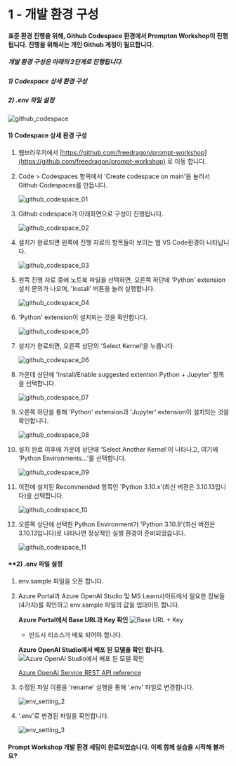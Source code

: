 # 1 - 개발 환경 구성

#### 표준 환경 진행을 위해, Github Codespace 환경에서 Prompton Workshop이 진행됩니다. 진행을 위해서는 개인 Github 계정이 필요합니다.  

##### 개발 환경 구성은 아래의 2단계로 진행됩니다.

##### 1) Codespace 상세 환경 구성

##### 2) .env 파일 설정

![github_codespace](../images/github_codespace.png)



#### **1) Codespace 상세 환경 구성**

1. 웹브라우저에서 [https://github.com/freedragon/prompt-workshop](https://github.com/freedragon/prompt-workshop) 로 이동 합니다.

   

2. Code > Codespaces 항목에서 'Create codespace on main'을 눌러서 Github Codespaces를 만듭니다.

   <!-- ![github_codespace_01](../images/github_codespace_01.png) -->

   ![github_codespace_01](../images/initial-screen-shot.jpg)

3. Github codespace가 아래화면으로 구성이 진행됩니다.

   ![github_codespace_02](../images/github_codespace_02.png)

   

4. 설치가 완료되면 왼쪽에 진행 자료의 항목들이 보이는 웹 VS Code환경이 나타납니다.  

   ![github_codespace_03](../images/github_codespace_03.png)

   

5. 왼쪽 진행 자료 중에 노트북 파일을 선택하면, 오른쪽 하단에 'Python' extension 설치 문의가 나오며, 'Install' 버튼을 눌러 실행합니다.   

   ![github_codespace_04](../images/github_codespace_04.png)

   

6. 'Python' extension이 설치되는 것을 확인합니다. 

   ![github_codespace_05](../images/github_codespace_05.png)

   

7. 설치가 완료되면, 오른쪽 상단의 'Select Kernel'을 누릅니다.

   ![github_codespace_06](../images/github_codespace_06.png)

   

8. 가운데 상단에 'Install/Enable suggested extention Python + Jupyter' 항목을 선택합니다.

   ![github_codespace_07](../images/github_codespace_07.png)

   

9. 오른쪽 하단을 통해 'Python' extension과 'Jupyter' extension이 설치되는 것을 확인합니다.

   ![github_codespace_08](../images/github_codespace_08.png)

   

10. 설치 완료 이후에 가운데 상단에 'Select Another Kernel'이 나타나고, 여기에 'Python Environments...'를 선택합니다.

    ![github_codespace_09](../images/github_codespace_09.png)

    

11. 이전에 설치된 Recommended 항목인 'Python 3.10.x'(최신 버젼은 3.10.13입니다)을 선택합니다.

    ![github_codespace_10](../images/github_codespace_10.png)

    

12. 오른쪽 상단에 선택한 Python Environment가 'Python 3.10.8'(최신 버젼은 3.10.13입니다)로 나타나면 정상적인 실행 환경이 준비되었습니다.

    ![github_codespace_11](../images/github_codespace_11.png)



#### **2) .env 파일 설정

1. env.sample 파일을 오픈 합니다.

   

2. Azure Portal과 Azure OpenAI Studio 및 MS Learn사이트에서 필요한 정보들 (4가지)를 확인하고 env.sample 파일의 값을 업데이트 합니다.

   <!-- ![env_setting_1](../images/env_setting_1.PNG) -->
   **Azure Portal에서 Base URL과 Key 확인**
   ![Base URL + Key](../images/azure-portal-aoai-kae.png)
   * 반드시 리소스가 배포 되어야 합니다.

   **Azure OpenAI Studio에서 배포 된 모델을 확인 합니다.**
   ![Azure OpenAI Studio에서 배포 된 모델 확인](oaistudio-model.png)

   [Azure OpenAI Service REST API reference](https://learn.microsoft.com/en-us/azure/ai-services/openai/reference)

4. 수정된 파일 이름을 'rename' 실행을 통해 '.env' 파일로 변경합니다.

   ![env_setting_2](../images/env_setting_2.PNG)

   

5. '.env'로 변경된 파일을 확인합니다. 

   ![env_setting_3](../images/env_setting_3.PNG)



#### Prompt Workshop  개발 환경 세팅이 완료되었습니다. 이제 함께 실습을 시작해 볼까요?
